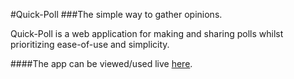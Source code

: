 #Quick-Poll
###The simple way to gather opinions.

Quick-Poll is a web application for making and sharing polls whilst prioritizing ease-of-use and simplicity.

####The app can be viewed/used live [here](https://quick-vote.herokuapp.com/).